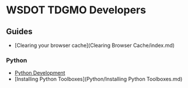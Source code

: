 WSDOT TDGMO Developers
======================

Guides
------

* [Clearing your browser cache](Clearing Browser Cache/index.md)

### Python ###
* [Python Development](Python/pydev.md)
* [Installing Python Toolboxes](Python/Installing Python Toolboxes.md)